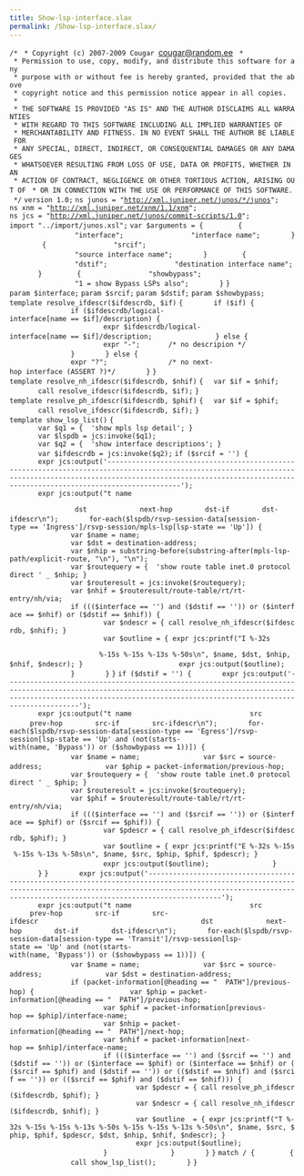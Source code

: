 ```yaml
---
title: Show-lsp-interface.slax
permalink: /Show-lsp-interface.slax/
---
```


`/*`
` * Copyright (c) 2007-2009 Cougar `<cougar@random.ee>
` *`
` * Permission to use, copy, modify, and distribute this software for any`
` * purpose with or without fee is hereby granted, provided that the above`
` * copyright notice and this permission notice appear in all copies.`
` *`
` * THE SOFTWARE IS PROVIDED "AS IS" AND THE AUTHOR DISCLAIMS ALL WARRANTIES`
` * WITH REGARD TO THIS SOFTWARE INCLUDING ALL IMPLIED WARRANTIES OF`
` * MERCHANTABILITY AND FITNESS. IN NO EVENT SHALL THE AUTHOR BE LIABLE FOR`
` * ANY SPECIAL, DIRECT, INDIRECT, OR CONSEQUENTIAL DAMAGES OR ANY DAMAGES`
` * WHATSOEVER RESULTING FROM LOSS OF USE, DATA OR PROFITS, WHETHER IN AN`
` * ACTION OF CONTRACT, NEGLIGENCE OR OTHER TORTIOUS ACTION, ARISING OUT OF`
` * OR IN CONNECTION WITH THE USE OR PERFORMANCE OF THIS SOFTWARE.`
` */`
`version 1.0;`
`ns junos = "`[`http://xml.juniper.net/junos/*/junos`](http://xml.juniper.net/junos/*/junos)`";`
`ns xnm = "`[`http://xml.juniper.net/xnm/1.1/xnm`](http://xml.juniper.net/xnm/1.1/xnm)`";`
`ns jcs = "`[`http://xml.juniper.net/junos/commit-scripts/1.0`](http://xml.juniper.net/junos/commit-scripts/1.0)`";`
`import "../import/junos.xsl";`
`var $arguments = {`
`       `<argument>` {`
`               `<name>` "interface";`
`               `<description>` "interface name";`
`       }`
`       `<argument>` {`
`               `<name>` "srcif";`
`               `<description>` "source interface name";`
`       }`
`       `<argument>` {`
`               `<name>` "dstif";`
`               `<description>` "destination interface name";`
`       }`
`       `<argument>` {`
`               `<name>` "showbypass";`
`               `<description>` "1 = show Bypass LSPs also";`
`       }`
`}`
`param $interface;`
`param $srcif;`
`param $dstif;`
`param $showbypass;`
`template resolve_ifdescr($ifdescrdb, $if)`
`{`
`       if ($if) {`
`               if ($ifdescrdb/logical-interface[name == $if]/description) {`
`                       expr $ifdescrdb/logical-interface[name == $if]/description;`
`               } else {`
`                       expr "-";       /* no descripion */`
`               }`
`       } else {`
`               expr "?";               /* no next-hop interface (ASSERT ?)*/`
`       }`
`}`
`template resolve_nh_ifdescr($ifdescrdb, $nhif)`
`{`
`  var $if = $nhif;`
`       call resolve_ifdescr($ifdescrdb, $if);`
`}`
`template resolve_ph_ifdescr($ifdescrdb, $phif)`
`{`
`  var $if = $phif;`
`       call resolve_ifdescr($ifdescrdb, $if);`
`}`
`template show_lsp_list()`
`{`
`       var $q1 = { `<command>` 'show mpls lsp detail'; }`
`       var $lspdb = jcs:invoke($q1);`
`       var $q2 = { `<command>` 'show interface descriptions'; }`
`       var $ifdescrdb = jcs:invoke($q2);`
`if ($srcif = '') {`
`       expr jcs:output('------------------------------------------------------------------------------------------------------------------------------------------------------------------------------------------------------------------------------------');`
`       expr jcs:output("t name                                                                                                                              dst             next-hop        dst-if        dst-ifdescr\n");`
`       for-each($lspdb/rsvp-session-data[session-type == 'Ingress']/rsvp-session/mpls-lsp[lsp-state == 'Up']) {`
`               var $name = name;`
`               var $dst = destination-address;`
`               var $nhip = substring-before(substring-after(mpls-lsp-path/explicit-route, "\n"), "\n");`
`               var $routequery = { `<command>` 'show route table inet.0 protocol direct ' _ $nhip; }`
`               var $routeresult = jcs:invoke($routequery);`
`               var $nhif = $routeresult/route-table/rt/rt-entry/nh/via;`
`               if ((($interface == '') and ($dstif == '')) or ($interface == $nhif) or ($dstif == $nhif)) {`
`                       var $ndescr = { call resolve_nh_ifdescr($ifdescrdb, $nhif); }`
`                       var $outline = { expr jcs:printf("I %-32s                                                                                                  %-15s %-15s %-13s %-50s\n", $name, $dst, $nhip, $nhif, $ndescr); }`
`                       expr jcs:output($outline);`
`               }`
`       }`
`}`
`if ($dstif = '') {`
`       expr jcs:output('------------------------------------------------------------------------------------------------------------------------------------------------------------------------------------------------------------------------------------');`
`       expr jcs:output("t name                             src             prev-hop        src-if        src-ifdescr\n");`
`       for-each($lspdb/rsvp-session-data[session-type == 'Egress']/rsvp-session[lsp-state == 'Up' and (not(starts-with(name, 'Bypass')) or ($showbypass == 1))]) {`
`               var $name = name;`
`               var $src = source-address;`
`               var $phip = packet-information/previous-hop;`
`               var $routequery = { `<command>` 'show route table inet.0 protocol direct ' _ $phip; }`
`               var $routeresult = jcs:invoke($routequery);`
`               var $phif = $routeresult/route-table/rt/rt-entry/nh/via;`
`               if ((($interface == '') and ($srcif == '')) or ($interface == $phif) or ($srcif == $phif)) {`
`                       var $pdescr = { call resolve_ph_ifdescr($ifdescrdb, $phif); }`
`                       var $outline = { expr jcs:printf("E %-32s %-15s %-15s %-13s %-50s\n", $name, $src, $phip, $phif, $pdescr); }`
`                       expr jcs:output($outline);`
`               }`
`       }`
`}`
`       expr jcs:output('------------------------------------------------------------------------------------------------------------------------------------------------------------------------------------------------------------------------------------');`
`       expr jcs:output("t name                             src             prev-hop        src-if        src-ifdescr                                        dst             next-hop        dst-if        dst-ifdescr\n");`
`       for-each($lspdb/rsvp-session-data[session-type == 'Transit']/rsvp-session[lsp-state == 'Up' and (not(starts-with(name, 'Bypass')) or ($showbypass == 1))]) {`
`               var $name = name;`
`               var $src = source-address;`
`               var $dst = destination-address;`
`               if (packet-information[@heading == "  PATH"]/previous-hop) {`
`                       var $phip = packet-information[@heading == "  PATH"]/previous-hop;`
`                       var $phif = packet-information[previous-hop == $phip]/interface-name;`
`                       var $nhip = packet-information[@heading == "  PATH"]/next-hop;`
`                       var $nhif = packet-information[next-hop == $nhip]/interface-name;`
`                       if ((($interface == '') and ($srcif == '') and ($dstif == '')) or ($interface == $phif) or ($interface == $nhif) or (($srcif == $phif) and ($dstif == '')) or (($dstif == $nhif) and ($srcif == '')) or (($srcif == $phif) and ($dstif == $nhif))) {`
`                               var $pdescr = { call resolve_ph_ifdescr($ifdescrdb, $phif); }`
`                               var $ndescr = { call resolve_nh_ifdescr($ifdescrdb, $nhif); }`
`                               var $outline  = { expr jcs:printf("T %-32s %-15s %-15s %-13s %-50s %-15s %-15s %-13s %-50s\n", $name, $src, $phip, $phif, $pdescr, $dst, $nhip, $nhif, $ndescr); }`
`                               expr jcs:output($outline);`
`                       }`
`               }`
`       }`
`}`
`match / {`
`       `<op-script-results>` {`
`               call show_lsp_list();`
`       }`
`}`